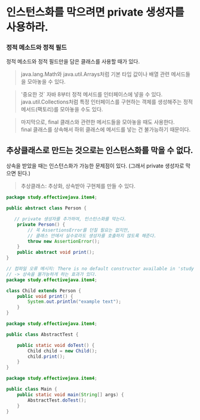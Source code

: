 # 인스턴스화를 막으려면 private 생성자를 사용하라.

### 정적 메소드와 정적 필드
정적 메소드와 정적 필드만을 담은 클래스를 사용할 때가 있다. 
> java.lang.Math와 java.util.Arrays처럼 기본 타입 값이나 배열 관련 메서드들을 모아놓을 수 있다.

> '중요한 것` 자바 8부터 정적 메서드를 인터페이스에 넣을 수 있다. <br>
>  java.util.Collections처럼 특정 인터페이스를 구현하는 객체를 생성해주는 정적 메서드(팩토리)를 모아놓을 수도 있다.

> 마지막으로, final 클래스와 관련한 메서드들을 모아놓을 때도 사용한다. <br>
final 클래스를 상속해서 하위 클래스에 메서드를 넣는 건 불가능하기 때문이다.


##  추상클래스로 만드는 것으로는 인스턴스화를 막을 수 없다.
상속을 받았을 때는 인스턴스화가 가능한 문제점이 있다. (그래서 private 생성자로 막으면 된다.)
> 추상클래스: 추상화, 상속받아 구현체를 만들 수 있다.

```java
package study.effectivejava.item4;

public abstract class Person {

   // private 생성자를 추가하여, 인스턴스화를 막는다.
    private Person() {
        // 꼭 AssertionsError를 던질 필요는 없지만,
        // 클래스 안에서 실수로라도 생성자를 호출하지 않도록 해준다.
        throw new AssertionError();
    }
    public abstract void print();
}
```

```java
// 컴파일 오류 메시지: There is no default constructor available in 'study.effectivejava.item4.Person
// -> 상속을 불가능하게 하는 효과가 있다.
package study.effectivejava.item4;

class Child extends Person {
    public void print() {
        System.out.println("example text");
    }
}
```

```java
package study.effectivejava.item4;

public class AbstractTest {

    public static void doTest() {
        Child child = new Child();
        child.print();
    }
}
```

```java
package study.effectivejava.item4;

public class Main {
    public static void main(String[] args) {
        AbstractTest.doTest();
    }
}
```
